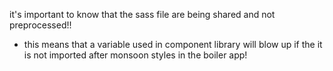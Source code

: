 it's important to know that the sass file are being shared and not preprocessed!!

  - this means that a variable used in component library will blow up if the it is not imported after monsoon styles in the boiler app!

